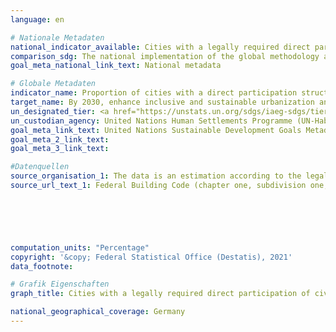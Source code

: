 ```yaml
---
language: en    

# Nationale Metadaten    
national_indicator_available: Cities with a legally required direct participation of civil society in urban planning and management    
comparison_sdg: The national implementation of the global methodology and the role of the national statistical office are unclear. Neither the scope of German cities nor the 5 local evaluators/experts are specified.    
goal_meta_national_link_text: National metadata    

# Globale Metadaten    
indicator_name: Proportion of cities with a direct participation structure of civil society in urban planning and management that operate regularly and democratically    
target_name: By 2030, enhance inclusive and sustainable urbanization and capacity for participatory, integrated and sustainable human settlement planning and management in all countries    
un_designated_tier: <a href="https://unstats.un.org/sdgs/iaeg-sdgs/tier-classification/" title="Click here for more information on the UN tier classification.">Tier II</a>    
un_custodian_agency: United Nations Human Settlements Programme (UN-Habitat)    
goal_meta_link_text: United Nations Sustainable Development Goals Metadata    
goal_meta_2_link_text:     
goal_meta_3_link_text:     

#Datenquellen
source_organisation_1: The data is an estimation according to the legal regulation.
source_url_text_1: Federal Building Code (chapter one, subdivision one, section three)





    
computation_units: "Percentage"    
copyright: '&copy; Federal Statistical Office (Destatis), 2021'    
data_footnote:     

# Grafik Eigenschaften    
graph_title: Cities with a legally required direct participation of civil society in urban planning and management    

national_geographical_coverage: Germany    
---
```


<span></span>